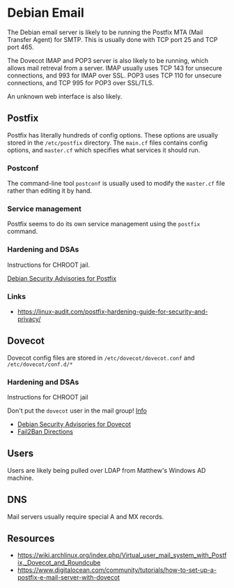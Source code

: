 # Debian Email

The Debian email server is likely to be running the Postfix MTA (Mail Transfer Agent) for SMTP. This is usually done with TCP port 25 and TCP port 465. 

The Dovecot IMAP and POP3 server is also likely to be running, which allows mail retreval from a server. IMAP usually uses TCP 143 for unsecure connections, and 993 for IMAP over SSL. POP3 uses TCP 110 for unsecure connections, and TCP 995 for POP3 over SSL/TLS.

An unknown web interface is also likely. 

## Postfix
Postfix has literally hundreds of config options. These options are usually stored in the `/etc/postfix` directory. The `main.cf` files contains config options, and `master.cf` which specifies what services it should run. 

### Postconf
The command-line tool `postconf` is usually used to modify the `master.cf` file rather than editing it by hand. 

### Service management 
Postfix seems to do its own service management using the `postfix` command. 

### Hardening and DSAs
Instructions for CHROOT jail.

[Debian Security Advisories for Postfix](https://security-tracker.debian.org/tracker/source-package/postfix)

### Links
* https://linux-audit.com/postfix-hardening-guide-for-security-and-privacy/

## Dovecot
Dovecot config files are stored in `/etc/dovecot/dovecot.conf` and `/etc/dovecot/conf.d/*`

### Hardening and DSAs
Instructions for CHROOT jail

Don't put the `dovecot` user in the mail group! [Info](https://wiki1.dovecot.org/VirtualUsers)

* [Debian Security Advisories for Dovecot](https://security-tracker.debian.org/tracker/source-package/dovecot)
* [Fail2Ban Directions](https://wiki1.dovecot.org/HowTo/Fail2Ban)

## Users
Users are likely being pulled over LDAP from Matthew's Windows AD machine. 

## DNS
Mail servers usually require special A and MX records. 

## Resources 
* https://wiki.archlinux.org/index.php/Virtual_user_mail_system_with_Postfix,_Dovecot_and_Roundcube
* https://www.digitalocean.com/community/tutorials/how-to-set-up-a-postfix-e-mail-server-with-dovecot
